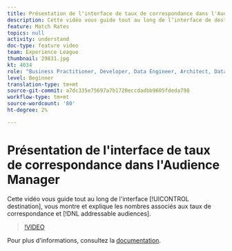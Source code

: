 ```yaml
---
title: Présentation de l'interface de taux de correspondance dans l'Audience Manager
description: Cette vidéo vous guide tout au long de l’interface de destination, en vous montrant et en expliquant les nombres associés aux taux de correspondance et aux audiences adressables.
feature: Match Rates
topics: null
activity: understand
doc-type: feature video
team: Experience League
thumbnail: 29831.jpg
kt: 4034
role: "Business Practitioner, Developer, Data Engineer, Architect, Data Architect, Administrator, Leader"
level: Beginner
translation-type: tm+mt
source-git-commit: a7dc335e75697a7b1720eccdadbb9605fdeda798
workflow-type: tm+mt
source-wordcount: '80'
ht-degree: 2%

---
```



# Présentation de l&#39;interface de taux de correspondance dans l&#39;Audience Manager

Cette vidéo vous guide tout au long de l&#39;interface [!UICONTROL destination], vous montre et explique les nombres associés aux taux de correspondance et [!DNL addressable audiences].

>[!VIDEO](https://video.tv.adobe.com/v/29831/?quality=12)

Pour plus d&#39;informations, consultez la [documentation](https://docs.adobe.com/help/en/audience-manager/user-guide/features/addressable-audiences.html).
